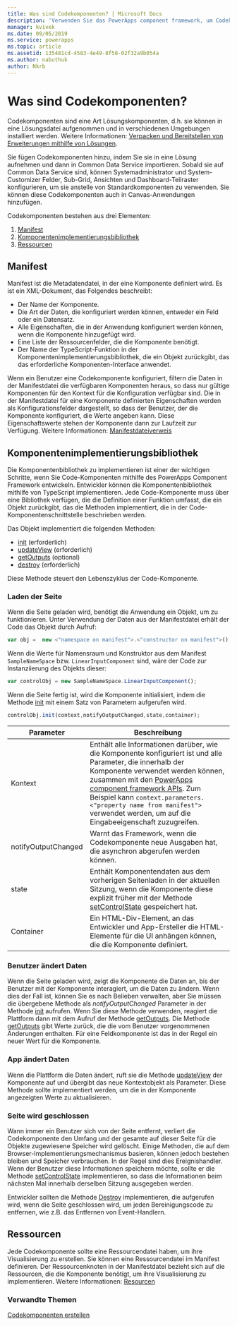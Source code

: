 ```yaml
---
title: Was sind Codekomponenten? | Microsoft Docs
description: 'Verwenden Sie das PowerApps component framework, um Codekomponenten zu erstellen, die eine verbesserte Benutzerfreundlichkeit für Benutzer bieten, die Daten in Formularen, Ansichten und Dashboards anzeigen und damit arbeiten können.'
manager: kvivek
ms.date: 09/05/2019
ms.service: powerapps
ms.topic: article
ms.assetid: 135481cd-4583-4e49-8f58-02f32a9b054a
ms.author: nabuthuk
author: Nkrb
---
```


# <a name="what-are-code-components"></a>Was sind Codekomponenten?

Codekomponenten sind eine Art Lösungskomponenten, d.h. sie können in eine Lösungsdatei aufgenommen und in verschiedenen Umgebungen installiert werden. Weitere Informationen: [Verpacken und Bereitstellen von Erweiterungen mithilfe von Lösungen](https://docs.microsoft.com/dynamics365/customer-engagement/developer/package-distribute-extensions-use-solutions).

Sie fügen Codekomponenten hinzu, indem Sie sie in eine Lösung aufnehmen und dann in Common Data Service importieren. Sobald sie auf Common Data Service sind, können Systemadministrator und System-Customizer Felder, Sub-Grid, Ansichten und Dashboard-Teilraster konfigurieren, um sie anstelle von Standardkomponenten zu verwenden. Sie können diese Codekomponenten auch in Canvas-Anwendungen hinzufügen. 

Codekomponenten bestehen aus drei Elementen:

1. [Manifest](#manifest)
2. [Komponentenimplementierungsbibliothek](#component-implementation-library)
3. [Ressourcen](#resources)

## <a name="manifest"></a>Manifest

Manifest ist die Metadatendatei, in der eine Komponente definiert wird. Es ist ein XML-Dokument, das Folgendes beschreibt:

- Der Name der Komponente.
- Die Art der Daten, die konfiguriert werden können, entweder ein Feld oder ein Datensatz.
- Alle Eigenschaften, die in der Anwendung konfiguriert werden können, wenn die Komponente hinzugefügt wird.
- Eine Liste der Ressourcenfelder, die die Komponente benötigt. 
- Der Name der TypeScript-Funktion in der Komponentenimplementierungsbibliothek, die ein Objekt zurückgibt, das das erforderliche Komponenten-Interface anwendet.

Wenn ein Benutzer eine Codekomponente konfiguriert, filtern die Daten in der Manifestdatei die verfügbaren Komponenten heraus, so dass nur gültige Komponenten für den Kontext für die Konfiguration verfügbar sind. Die in der Manifestdatei für eine Komponente definierten Eigenschaften werden als Konfigurationsfelder dargestellt, so dass der Benutzer, der die Komponente konfiguriert, die Werte angeben kann. Diese Eigenschaftswerte stehen der Komponente dann zur Laufzeit zur Verfügung. Weitere Informationen: [Manifestdateiverweis](manifest-schema-reference/index.md)

## <a name="component-implementation-library"></a>Komponentenimplementierungsbibliothek

Die Komponentenbibliothek zu implementieren ist einer der wichtigen Schritte, wenn Sie Code-Komponenten mithilfe des PowerApps Component Framework entwickeln. Entwickler können die Komponentenbibliothek mithilfe von TypeScript implementieren. Jede Code-Komponente muss über eine Bibliothek verfügen, die die Definition einer Funktion umfasst, die ein Objekt zurückgibt, das die Methoden implementiert, die in der Code-Komponentenschnittstelle beschrieben werden. 

Das Objekt implementiert die folgenden Methoden:

- [init](reference/control/init.md) (erforderlich)
- [updateView](reference/control/updateview.md) (erforderlich)
- [getOutputs](reference/control/getoutputs.md) (optional)
- [destroy](reference/control/destroy.md) (erforderlich)

Diese Methode steuert den Lebenszyklus der Code-Komponente.

### <a name="page-load"></a>Laden der Seite

Wenn die Seite geladen wird, benötigt die Anwendung ein Objekt, um zu funktionieren. Unter Verwendung der Daten aus der Manifestdatei erhält der Code das Objekt durch Aufruf:

```js
var obj =  new <"namespace on manifest">.<"constructor on manifest">();
```

Wenn die Werte für Namensraum und Konstruktor aus dem Manifest `SampleNameSpace` bzw. `LinearInputComponent` sind, wäre der Code zur Instanziierung des Objekts dieser:

```js
var controlObj = new SampleNameSpace.LinearInputComponent();
```

Wenn die Seite fertig ist, wird die Komponente initialisiert, indem die Methode [init](reference/control/init.md) mit einem Satz von Parametern aufgerufen wird.

```js
controlObj.init(context,notifyOutputChanged,state,container);
```

|Parameter|Beschreibung|
|---|---|
|Kontext| Enthält alle Informationen darüber, wie die Komponente konfiguriert ist und alle Parameter, die innerhalb der Komponente verwendet werden können, zusammen mit den [PowerApps component framework APIs](reference/index.md). Zum Beispiel kann `context.parameters.<"property name from manifest">` verwendet werden, um auf die Eingabeeigenschaft zuzugreifen.|
|notifyOutputChanged |Warnt das Framework, wenn die Codekomponente neue Ausgaben hat, die asynchron abgerufen werden können.|
|state|Enthält Komponentendaten aus dem vorherigen Seitenladen in der aktuellen Sitzung, wenn die Komponente diese explizit früher mit der Methode [setControlState](reference/mode/setcontrolstate.md) gespeichert hat.|
|Container|Ein HTML-Div-Element, an das Entwickler und App-Ersteller die HTML-Elemente für die UI anhängen können, die die Komponente definiert.|

### <a name="user-changes-data"></a>Benutzer ändert Daten

Wenn die Seite geladen wird, zeigt die Komponente die Daten an, bis der Benutzer mit der Komponente interagiert, um die Daten zu ändern. Wenn dies der Fall ist, können Sie es nach Belieben verwalten, aber Sie müssen die übergebene Methode als *notifyOutputChanged* Parameter in der Methode [init](reference/control/init.md) aufrufen. Wenn Sie diese Methode verwenden, reagiert die Plattform dann mit dem Aufruf der Methode [getOutputs](reference/control/getoutputs.md). Die Methode [getOutputs](reference/control/getoutputs.md) gibt Werte zurück, die die vom Benutzer vorgenommenen Änderungen enthalten. Für eine Feldkomponente ist das in der Regel ein neuer Wert für die Komponente.

### <a name="app-changes-data"></a>App ändert Daten

Wenn die Plattform die Daten ändert, ruft sie die Methode [updateView](reference/control/updateview.md) der Komponente auf und übergibt das neue Kontextobjekt als Parameter. Diese Methode sollte implementiert werden, um die in der Komponente angezeigten Werte zu aktualisieren.

### <a name="page-close"></a>Seite wird geschlossen

Wann immer ein Benutzer sich von der Seite entfernt, verliert die Codekomponente den Umfang und der gesamte auf dieser Seite für die Objekte zugewiesene Speicher wird gelöscht. Einige Methoden, die auf dem Browser-Implementierungsmechanismus basieren, können jedoch bestehen bleiben und Speicher verbrauchen. In der Regel sind dies Ereignishandler. Wenn der Benutzer diese Informationen speichern möchte, sollte er die Methode [setControlState](reference/mode/setcontrolstate.md) implementieren, so dass die Informationen beim nächsten Mal innerhalb derselben Sitzung ausgegeben werden.

Entwickler sollten die Methode [Destroy](reference/control/destroy.md) implementieren, die aufgerufen wird, wenn die Seite geschlossen wird, um jeden Bereinigungscode zu entfernen, wie z.B. das Entfernen von Event-Handlern.

## <a name="resources"></a>Ressourcen

Jede Codekomponente sollte eine Ressourcendatei haben, um ihre Visualisierung zu erstellen. Sie können eine Ressourcendatei im Manifest definieren. Der Ressourcenknoten in der Manifestdatei bezieht sich auf die Ressourcen, die die Komponente benötigt, um ihre Visualisierung zu implementieren. Weitere Informationen: [Resourcen](manifest-schema-reference/resources.md)

### <a name="related-topics"></a>Verwandte Themen

[Codekomponenten erstellen](create-custom-controls-using-pcf.md)
